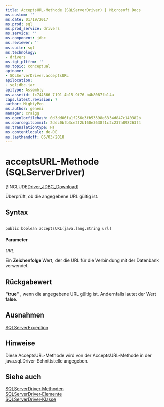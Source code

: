```yaml
---
title: AcceptsURL-Methode (SQLServerDriver) | Microsoft Docs
ms.custom: ''
ms.date: 01/19/2017
ms.prod: sql
ms.prod_service: drivers
ms.service: ''
ms.component: jdbc
ms.reviewer: ''
ms.suite: sql
ms.technology:
- drivers
ms.tgt_pltfrm: ''
ms.topic: conceptual
apiname:
- SQLServerDriver.acceptsURL
apilocation:
- sqljdbc.jar
apitype: Assembly
ms.assetid: fc744566-7191-4b15-9f76-b4b8087fb14a
caps.latest.revision: 7
author: MightyPen
ms.author: genemi
manager: craigg
ms.openlocfilehash: 0d3dd06fa1f256e3fb53398e6334d847c140382b
ms.sourcegitcommit: 2ddc0bfb3ce2f2b160e3638f1c2c237a898263f4
ms.translationtype: HT
ms.contentlocale: de-DE
ms.lasthandoff: 05/03/2018
---
```

# <a name="acceptsurl-method-sqlserverdriver"></a>acceptsURL-Methode (SQLServerDriver)
[!INCLUDE[Driver_JDBC_Download](../../../includes/driver_jdbc_download.md)]

  Überprüft, ob die angegebene URL gültig ist.  
  
## <a name="syntax"></a>Syntax  
  
```  
  
public boolean acceptsURL(java.lang.String url)  
```  
  
#### <a name="parameters"></a>Parameter  
 *URL*  
  
 Ein **Zeichenfolge** Wert, der die URL für die Verbindung mit der Datenbank verwendet.  
  
## <a name="return-value"></a>Rückgabewert  
 **"true"** , wenn die angegebene URL gültig ist. Andernfalls lautet der Wert **false**.  
  
## <a name="exceptions"></a>Ausnahmen  
 [SQLServerException](../../../connect/jdbc/reference/sqlserverexception-class.md)  
  
## <a name="remarks"></a>Hinweise  
 Diese AcceptsURL-Methode wird von der AcceptsURL-Methode in der java.sql.Driver-Schnittstelle angegeben.  
  
## <a name="see-also"></a>Siehe auch  
 [SQLServerDriver-Methoden](../../../connect/jdbc/reference/sqlserverdriver-methods.md)   
 [SQLServerDriver-Elemente](../../../connect/jdbc/reference/sqlserverdriver-members.md)   
 [SQLServerDriver-Klasse](../../../connect/jdbc/reference/sqlserverdriver-class.md)  
  
  
